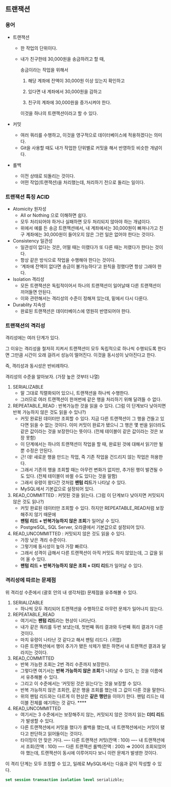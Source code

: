 ## 트랜잭션

### 용어

- 트랜잭션
    - 한 작업의 단위이다.
    - 내가 친구한테 30,000원을 송금하려고 할 때,

      송금이라는 작업을 위해서

        1) 해당 계좌에 잔액이 30,000원 이상 있는지 확인하고

        2) 있다면 내 계좌에서 30,000원을 감하고

        3) 친구의 계좌에 30,000원을 증가시켜야 한다.

      이것을 하나의 트랜잭션이라고 할 수 있다.

- 커밋
    - 여러 쿼리를 수행하고, 이것을 영구적으로 데이터베이스에 적용하겠다는 의미다.
    - Git을 사용할 때도 내가 작업한 단위별로 커밋을 해서 반영하듯 비슷한 개념이다.
- 롤백
    - 이전 상태로 되돌리는 것이다.
    - 어떤 작업(트랜잭션)을 처리했는데, 처리하기 전으로 돌리는 일이다.

### 트랜잭션 특징 ACID

- Atomicity 원자성
    - All or Nothing 으로 이해하면 쉽다.
    - 모두 처리되어야 하거나 실패하면 모두 처리되지 않아야 하는 개념이다.
    - 위에서 예를 든 송금 트랜잭션에서, 내 계좌에서는 30,000원이 빠져나가고 친구 계좌에는 30,000원이 들어오지 않은 그런 일은 없어야 한다는 것이다.
- Consistency 일관성
    - 일관성이 없다는 것은, 어떨 때는 이랬다가 또 다른 때는 저랬다가 한다는 것이다.
    - 항상 같은 방식으로 작업을 수행해야 한다는 것이다.
    - ‘계좌에 잔액이 없다면 송금이 불가능하다’고 원칙을 정했다면 항상 그래야 한다.
- Isolation 격리성
    - 모든 트랜잭션은 독립적이어서 하나의 트랜잭션이 일어날때 다른 트랜잭션이 끼어들면 안된다.
    - 이와 관련해서는 격리성의 수준이 정해져 있는데, 밑에서 다시 다룬다.
- Durablity 지속성
    - 완료된 트랜잭션은 데이터베이스에 영원히 반영되어야 한다.

### 트랜잭션의 격리성

격리성에는 여러 단계가 있다.

그 이유는 격리성을 철저히 지켜서 트랜잭션이 모두 독립적으로 하나씩 수행되도록 한다면 그만큼 시간이 오래 걸려서 성능이 떨어진다. 이것을 동시성이 낮아진다고 한다.

즉, 격리성과 동시성은 반비례하다.

격리성의 수준을 알아보자. (가장 높은 것부터 나열)

1. SERIALIZABLE
    - 말 그대로 직렬화되어 있으니, 트랜잭션을 하나씩 수행한다.
    - 그러므로 여러 트랜잭션이 한꺼번에 같은 행을 처리하기 위해 달려들 수 없다.
2. REPEATABLE_READ : 반복가능한 것을 읽을 수 있다. (그럼 이 단계보다 낮아지면 반복 가능하지 않은 것도 읽을 수 있나?)
    - 커밋 완료된 데이터만 조회할 수 있다. 지금 다른 트랜잭션이 그 행을 건들고 있다면 읽을 수 없는 것이다. 이미 커밋이 완료가 됐으니 그 행은 몇 번을 읽더라도 같은 값이라는 것을 보장한다는 뜻이다. (전체 테이블이 같은 값이라는 것은 보장 못함)
    - 이 단계에서는 하나의 트랜잭션이 작업을 할 때, 완료된 것에 대해서 읽기만 될 뿐 수정은 안된다.
    - 근! 데! 새로운 행을 만드는 작업, 즉 기존 작업을 건드리지 않는 작업은 허용한다.
    - 그래서 기존의 행을 조회할 때는 아무런 변화가 없지만, 추가된 행이 발견될 수도 있다. (전체 테이블이 바뀔 수도 있다는 것을 말함)
    - 그래서 유령이 왔다간 것처럼 **팬텀 리드**가 나타날 수 있다.
    - MySQL에서 기본값으로 설정되어 있다.
3. READ_COMMITTED : 커밋된 것을 읽는다. (그럼 이 단계보다 낮아지면 커밋되지 않은 것도 읽나?)
    - 커밋 완료된 데이터만 조회할 수 있다. 하지만 REPEATABLE_READ처럼 보장해주지 않기 때문에
    - **팬텀 리드 + 반복가능하지 않은 조회**가 일어날 수 있다.
    - PostgreSQL, SQL Server, 오라클에서 기본값으로 설정되어 있다.
4. READ_UNCOMMITTED : 커밋되지 않은 것도 읽을 수 있다.
    - 가장 낮은 격리 수준이다.
    - 그렇기에 동시성이 높아 가장 빠르다.
    - 그래서 성격이 급해서 다른 트랜잭션이 아직 커밋도 하지 않았는데, 그 값을 읽어 올 수 있다.
    - **팬텀 리드 + 반복가능하지 않은 조회 + 더티 리드**가 일어날 수 있다.

### 격리성에 따르는 문제점

위 격리성 수준에서 (괄호 안의 내 생각처럼) 문제점을 유추해볼 수 있다.

1. SERIALIZABLE
    - 하나씩 모두 격리되어 트랜잭션을 수행하므로 아무런 문제가 일어나지 않는다.
2. REPEATABLE_READ
    - 여기서는 **********************팬텀 리드**********************라는 현상이 나타난다.
    - 내가 같은 쿼리를 두번 보냈는데, 첫번째 쿼리 결과와 두번째 쿼리 결과가 다른 것이다.
    - 마치 유령이 나타난 것 같다고 해서 팬텀 리드다. (귀엽)
    - 다른 트랜잭션에서 행이 추가가 됐든 삭제가 됐든 하면서 내 트랜잭션 결과과 달라지는 것이다.
3. READ_COMMITTED
    - 반복 가능한 조회는 2번 격리 수준까지 보장한다.
    - 그렇다면 여기서는 **반복 가능하지 않은 조회**가 나타날 수 있다, 는 것을 이름에서 유추해볼 수 있다.
    - 그리고 이 수준에서는 ‘커밋된 것은 읽는다’는 것을 보장할 수 있다.
    - 반복 가능하지 않은 조회란, 같은 행을 조회를 했는데 그 값이 다른 것을 말한다.
    - 위의 팬텀 리드와는 다르게 이 현상은 **같은 행만**을 이야기 한다. 팬텀 리드는 테이블 전체를 얘기하는 것 같다. ****
4. READ_UNCOMMITTED
    - 여기서는 3 수준에서는 보장해주지 않는, 커밋되지 않은 것까지 읽는 **더티 리드**가 발생할 수 있다.
    - 다른 트랜잭션에서 커밋을 했다가 롤백을 했는데, 내 트랜잭션에서는 커밋이 됐다고 판단하고 읽어들이는 것이다.
    - 타이밍이 안 맞은 거다. —- 다른 트랜잭션 커밋(잔액 : 100) —- 내 트랜잭션에서 조회(잔액 : 100) —- 다른 트랜잭션 롤백(잔액 : 200) ⇒ 200이 조회되었어야 했는데, 트랜잭션이 동시에 이루어지다 보니 이런 문제가 발생한 것이다.

이 격리 단계는 모두 조정할 수 있고, 일례로 MySQL에서는 다음과 같이 작성할 수 있다.

```sql
set session transaction isolation level serializble;
```
